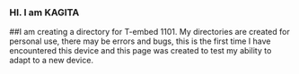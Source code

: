 ### HI. I am KAGITA

##I am creating a directory for T-embed 1101. My directories are created for personal use, there may be errors and bugs, this is the first time I have encountered this device and this page was created to test my ability to adapt to a new device.
